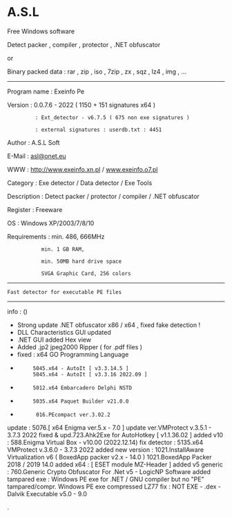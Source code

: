 # A.S.L
Free Windows software


Detect packer , compiler , protector , .NET obfuscator

or

Binary packed data : rar , zip , iso , 7zip , zx , sqz , lz4 , img , ...



------------------------------------------------------------------

Program name : Exeinfo Pe

Version      : 0.0.7.6 - 2022  ( 1150 + 151 signatures x64 ) 

             : Ext_detector - v6.7.5 ( 675 non exe signatures )
	     
             : external signatures : userdb.txt : 4451
	     
Author	     : A.S.L Soft

E-Mail       : asl@onet.eu

WWW          : http://www.exeinfo.xn.pl  /   www.exeinfo.o7.pl

Category     : Exe detector / Data detector / Exe Tools

Description  : Detect packer / protector / compiler / .NET obfuscator

Register     : Freeware

OS           : Windows XP/2003/7/8/10

Requirements : min. 486, 666MHz

               min. 1 GB RAM,
	       
               min. 50MB hard drive space
	       
               SVGA Graphic Card, 256 colors
	       


------------------------------------------------------------------


	Fast detector for executable PE files


------------------------------------------------------------------


  info : ()

-  Strong update .NET obfuscator x86 / x64 , fixed fake detection !
-  DLL Characteristics GUI updated
- .NET GUI added Hex view
-  Added .jp2 jpeg2000 Ripper ( for .pdf files )
-  fixed : x64 GO Programming Language
-          5045.x64 - AutoIt [ v3.3.14.5 ]
           5045.x64 - AutoIt [ v3.3.16 2022.09 ]
-          5012.x64 Embarcadero Delphi NSTD
-          5035.x64 Paquet Builder v21.0.0
-           016.PEcompact ver.3.02.2
update :   5076.[ x64 Enigma ver.5.x - 7.0 ]
update ver.VMProtect v.3.5.1 - 3.7.3 2022
fixed & upd.723.Ahk2Exe for AutoHotkey [ v1.1.36.02 ]
added v10 : 588.Enigma Virtual Box - v10.00 (2022.12.14)
fix detector :
           5135.x64 VMProtect v.3.6.0 - 3.7.3  2022
added new version :
           1021.InstallAware Virtualization v6 ( BoxedApp packer v2.x - 14.0 )
           1021.BoxedApp Packer 2018 / 2019 14.0 
added x64 : [ ESET module MZ-Header ] 
added v5 generic :
            760.Generic Crypto Obfuscator For .Net v5 -  LogicNP Software 
added tampared exe : 
         Windows PE exe for .NET / GNU compiler but no "PE" tampared/compr.
         Windows PE exe compressed LZ77
fix : NOT EXE - .dex - Dalvik Executable v5.0 - 9.0



.

